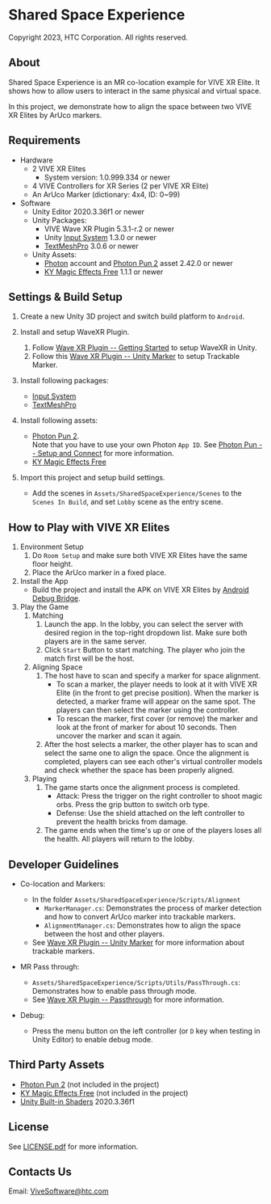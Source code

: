 # Shared Space Experience

Copyright 2023, HTC Corporation. All rights reserved.

## About

Shared Space Experience is an MR co-location example for VIVE XR Elite. It shows how to allow users to interact in the same physical and virtual space.

In this project, we demonstrate how to align the space between two VIVE XR Elites by ArUco markers.

## Requirements

-   Hardware
    -   2 VIVE XR Elites
        -   System version: 1.0.999.334 or newer
    -   4 VIVE Controllers for XR Series (2 per VIVE XR Elite)
    -   An ArUco Marker (dictionary: 4x4, ID: 0~99)
-   Software
    -   Unity Editor 2020.3.36f1 or newer
    -   Unity Packages:
        -   VIVE Wave XR Plugin 5.3.1-r.2 or newer
        -   Unity [Input System](https://docs.unity3d.com/Packages/com.unity.inputsystem@1.3/manual/index.html) 1.3.0 or newer
        -   [TextMeshPro](https://docs.unity3d.com/Packages/com.unity.textmeshpro@3.0/manual/index.html) 3.0.6 or newer
    -   Unity Assets:
        -   [Photon](https://www.photonengine.com/) account and [Photon Pun 2](https://assetstore.unity.com/packages/tools/network/pun-2-free-119922) asset 2.42.0 or newer
        -   [KY Magic Effects Free](https://assetstore.unity.com/packages/vfx/particles/spells/ky-magic-effects-free-21927) 1.1.1 or newer

## Settings & Build Setup

1. Create a new Unity 3D project and switch build platform to `Android`.

2. Install and setup WaveXR Plugin.

    1. Follow [Wave XR Plugin -- Getting Started](https://hub.vive.com/storage/docs/en-us/UnityXR/UnityXRGettingStart.html) to setup WaveXR in Unity.
    2. Follow this [Wave XR Plugin -- Unity Marker](https://hub.vive.com/storage/app/doc/en-us/UnityXR/UnityXRTrackableMarker.html) to setup Trackable Marker.

3. Install following packages:

    - [Input System](https://docs.unity3d.com/Packages/com.unity.inputsystem@1.3/manual/index.html)
    - [TextMeshPro](https://docs.unity3d.com/Packages/com.unity.textmeshpro@3.0/manual/index.html)

4. Install following assets:

    - [Photon Pun 2](https://assetstore.unity.com/packages/tools/network/pun-2-free-119922).  
       Note that you have to use your own Photon `App ID`. See [Photon Pun -- Setup and Connect](https://doc.photonengine.com/pun/current/getting-started/initial-setup) for more information.
    - [KY Magic Effects Free](https://assetstore.unity.com/packages/vfx/particles/spells/ky-magic-effects-free-21927)

5. Import this project and setup build settings.
    - Add the scenes in `Assets/SharedSpaceExperience/Scenes` to the `Scenes In Build`, and set `Lobby` scene as the entry scene.

## How to Play with VIVE XR Elites

1. Environment Setup
    1. Do `Room Setup` and make sure both VIVE XR Elites have the same floor height.
    2. Place the ArUco marker in a fixed place.
2. Install the App
    - Build the project and install the APK on VIVE XR Elites by [Android Debug Bridge](https://developer.android.com/tools/adb).
3. Play the Game
    1. Matching
        1. Launch the app. In the lobby, you can select the server with desired region in the top-right dropdown list. Make sure both players are in the same server.
        2. Click `Start` Button to start matching. The player who join the match first will be the host.
    2. Aligning Space
        1. The host have to scan and specify a marker for space alignment.
            - To scan a marker, the player needs to look at it with VIVE XR Elite (in the front to get precise position). When the marker is detected, a marker frame will appear on the same spot. The players can then select the marker using the controller.
            - To rescan the marker, first cover (or remove) the marker and look at the front of marker for about 10 seconds. Then uncover the marker and scan it again.
        2. After the host selects a marker, the other player has to scan and select the same one to align the space. Once the alignment is completed, players can see each other's virtual controller models and check whether the space has been properly aligned.
    3. Playing
        1. The game starts once the alignment process is completed.
            - Attack: Press the trigger on the right controller to shoot magic orbs. Press the grip button to switch orb type.
            - Defense: Use the shield attached on the left controller to prevent the health bricks from damage.
        2. The game ends when the time's up or one of the players loses all the health. All players will return to the lobby.

## Developer Guidelines

-   Co-location and Markers:

    -   In the folder `Assets/SharedSpaceExperience/Scripts/Alignment`
        -   `MarkerManager.cs`: Demonstrates the process of marker detection and how to convert ArUco marker into trackable markers.
        -   `AlignmentManager.cs`: Demonstrates how to align the space between the host and other players.
    -   See [Wave XR Plugin -- Unity Marker](https://hub.vive.com/storage/app/doc/en-us/UnityXR/UnityXRTrackableMarker.html) for more information about trackable markers.

-   MR Pass through:
    -   `Assets/SharedSpaceExperience/Scripts/Utils/PassThrough.cs`: Demonstrates how to enable pass through mode.
    -   See [Wave XR Plugin -- Passthrough](https://hub.vive.com/storage/docs/en-us/UnityXR/UnityXRPassthrough.html) for more information.
-   Debug:
    -   Press the menu button on the left controller (or `D` key when testing in Unity Editor) to enable debug mode.

## Third Party Assets

-   [Photon Pun 2](https://assetstore.unity.com/packages/tools/network/pun-2-free-119922) (not included in the project)
-   [KY Magic Effects Free](https://assetstore.unity.com/packages/vfx/particles/spells/ky-magic-effects-free-21927) (not included in the project)
-   [Unity Built-in Shaders](https://unity.com/releases/editor/archive) 2020.3.36f1

## License

See [LICENSE.pdf](/LICENSE.pdf) for more information.

## Contacts Us

Email: ViveSoftware@htc.com
